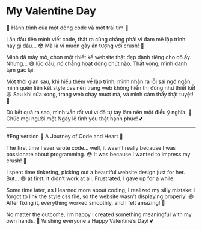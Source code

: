# My Valentine Day
💖 Hành trình của một dòng code và một trái tim 💖

Lần đầu tiên mình viết code, thật ra cũng chẳng phải vì đam mê lập trình hay gì đâu... 😳 Mà là vì muốn gây ấn tượng với crush! 🥰

Mình đã mày mò, chọn một thiết kế website thật đẹp dành riêng cho cô ấy. Nhưng... 😅 lúc đầu, nó chẳng hoạt động chút nào. Thất vọng, mình đành tạm gác lại.

Một thời gian sau, khi hiểu thêm về lập trình, mình nhận ra lỗi sai ngớ ngẩn: mình quên liên kết style.css nên trang web không hiển thị đúng như thiết kế! 😆 Sau khi sửa xong, trang web chạy mượt mà, và mình cảm thấy thật tuyệt! 🎉

Dù kết quả ra sao, mình vẫn rất vui vì đã tự tay làm nên một điều ý nghĩa. 🌸 Chúc mọi người một Ngày lễ tình yêu thật hạnh phúc! 💕

<hr>
#Eng version
💖 A Journey of Code and Heart 💖

The first time I ever wrote code… well, it wasn’t really because I was passionate about programming. 😳 It was because I wanted to impress my crush! 🥰

I spent time tinkering, picking out a beautiful website design just for her. But… 😅 at first, it didn’t work at all. Frustrated, I gave up for a while.

Some time later, as I learned more about coding, I realized my silly mistake: I forgot to link the style.css file, so the website wasn’t displaying properly! 😆 After fixing it, everything worked smoothly, and I felt amazing! 🎉

No matter the outcome, I’m happy I created something meaningful with my own hands. 🌸 Wishing everyone a Happy Valentine’s Day! 💕

